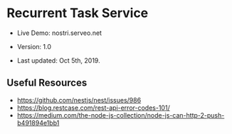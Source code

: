 # Recurrent Task Service

- Live Demo: nostri.serveo.net

- Version: 1.0
- Last updated: Oct 5th, 2019.

## Useful Resources

- https://github.com/nestjs/nest/issues/986
- https://blog.restcase.com/rest-api-error-codes-101/
- https://medium.com/the-node-js-collection/node-js-can-http-2-push-b491894e1bb1
